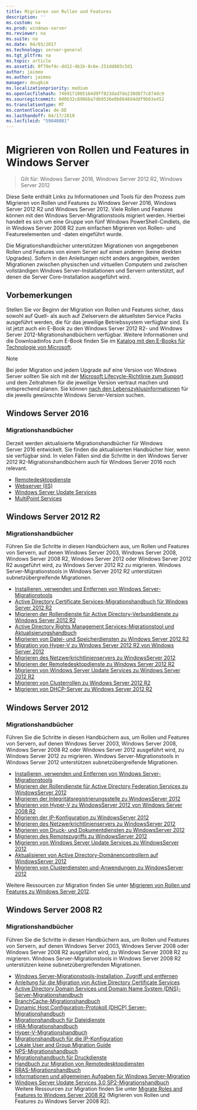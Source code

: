 ```yaml
---
title: Migrieren von Rollen und Features
description: ''
ms.custom: na
ms.prod: windows-server
ms.reviewer: na
ms.suite: na
ms.date: 04/03/2017
ms.technology: server-general
ms.tgt_pltfrm: na
ms.topic: article
ms.assetid: 0f78ef4c-dd12-4b1b-8c6e-251dd803c5d1
author: jaimeo
ms.author: jaimeo
manager: dougkim
ms.localizationpriority: medium
ms.openlocfilehash: 7469171005164d9ff823dad7de230d877c874dc9
ms.sourcegitcommit: 0d0b32c8986ba7db9536e0b8648d4ddf9b03e452
ms.translationtype: MT
ms.contentlocale: de-DE
ms.lasthandoff: 04/17/2019
ms.locfileid: "59840881"
---
```

# <a name="migrating-roles-and-features-in-windows-server"></a>Migrieren von Rollen und Features in Windows Server

>Gilt für: Windows Server 2016, Windows Server 2012 R2, Windows Server 2012

Diese Seite enthält Links zu Informationen und Tools für den Prozess zum Migrieren von Rollen und Features zu Windows Server 2016, Windows Server 2012 R2 und Windows Server 2012. Viele Rollen und Features können mit den Windows Server-Migrationstools migriert werden. Hierbei handelt es sich um eine Gruppe von fünf Windows PowerShell-Cmdlets, die in Windows Server 2008 R2 zum einfachen Migrieren von Rollen- und Featureelementen und -daten eingeführt wurde.

Die Migrationshandbücher unterstützen Migrationen von angegebenen Rollen und Features von einem Server auf einen anderen (keine direkten Upgrades). Sofern in den Anleitungen nicht anders angegeben, werden Migrationen zwischen physischen und virtuellen Computern und zwischen vollständigen Windows Server-Installationen und Servern unterstützt, auf denen die Server Core-Installation ausgeführt wird.  

## <a name="before-you-begin"></a>Vorbemerkungen

Stellen Sie vor Beginn der Migration von Rollen und Features sicher, dass sowohl auf Quell- als auch auf Zielservern die aktuellsten Service Packs ausgeführt werden, die für das jeweilige Betriebssystem verfügbar sind.
Es ist jetzt auch ein E-Book zu den Windows Server 2012 R2- und Windows Server 2012-Migrationshandbüchern verfügbar. Weitere Informationen und die Downloadinfos zum E-Book finden Sie im [Katalog mit den E-Books für Technologie von Microsoft](https://social.technet.microsoft.com/wiki/contents/articles/11608.e-book-gallery-for-microsoft-technologies.aspx#MigrateRoles). 

>[!NOTE]
>Bei jeder Migration und jedem Upgrade auf eine Version von Windows Server sollten Sie sich mit der [Microsoft Lifecycle-Richtlinie zum Support](https://support.microsoft.com/lifecycle) und dem Zeitrahmen für die jeweilige Version vertraut machen und entsprechend planen. Sie können [nach den Lebenszyklusinformationen](https://support.microsoft.com/lifecycle) für die jeweils gewünschte Windows Server-Version suchen.
 
## <a name="windows-server-2016"></a>Windows Server 2016

### <a name="migration-guides"></a>Migrationshandbücher
Derzeit werden aktualisierte Migrationshandbücher für Windows Server 2016 entwickelt. Sie finden die aktualisierten Handbücher hier, wenn sie verfügbar sind. In vielen Fällen sind die Schritte in den Windows Server 2012 R2-Migrationshandbüchern auch für Windows Server 2016 noch relevant.

- [Remotedesktopdienste](https://technet.microsoft.com/windows-server-docs/compute/remote-desktop-services/migrate-rds-role-services)
- [Webserver (IIS)](https://www.iis.net/downloads/microsoft/web-deploy)
- [Windows Server Update Services](https://technet.microsoft.com/library/hh852339.aspx)
- [MultiPoint Services](https://technet.microsoft.com/windows-server-docs/compute/remote-desktop-services/multipoint-services/multipoint-services-migrate)
 
## <a name="windows-server-2012-r2"></a>Windows Server 2012 R2

### <a name="migration-guides"></a>Migrationshandbücher
Führen Sie die Schritte in diesen Handbüchern aus, um Rollen und Features von Servern, auf denen Windows Server 2003, Windows Server 2008, Windows Server 2008 R2, Windows Server 2012 oder Windows Server 2012 R2 ausgeführt wird, zu Windows Server 2012 R2 zu migrieren. Windows Server-Migrationstools in Windows Server 2012 R2 unterstützen subnetzübergreifende Migrationen.

- [Installieren, verwenden und Entfernen von Windows Server-Migrationstools](https://technet.microsoft.com/library/jj134202.aspx)
- [Active Directory Certificate Services-Migrationshandbuch für Windows Server 2012 R2](https://technet.microsoft.com/library/dn486797.aspx)
- [Migrieren der Rollendienste für Active Directory-Verbunddienste zu Windows Server 2012 R2](https://technet.microsoft.com/library/dn486815.aspx)
- [Active Directory Rights Management Services-Migrationstool und Aktualisierungshandbuch](https://technet.microsoft.com/library/cc754277.aspx)
- [Migrieren von Datei- und Speicherdiensten zu Windows Server 2012 R2](https://technet.microsoft.com/library/dn479292.aspx)
- [Migration von Hyper-V zu Windows Server 2012 R2 von Windows Server 2012](https://technet.microsoft.com/library/dn486799.aspx)
- [Migrieren des Netzwerkrichtlinienservers zu WindowsServer 2012](https://technet.microsoft.com/library/hh831652)
- [Migrieren der Remotedesktopdienste zu Windows Server 2012 R2](https://technet.microsoft.com/library/dn479239.aspx)
- [Migrieren von Windows Server Update Services zu Windows Server 2012 R2](https://technet.microsoft.com/library/hh852339.aspx)
- [Migrieren von Clusterrollen zu Windows Server 2012 R2](https://technet.microsoft.com/library/dn530779.aspx)
- [Migrieren von DHCP-Server zu Windows Server 2012 R2](https://technet.microsoft.com/library/dn495425.aspx)
 
## <a name="windows-server-2012"></a>Windows Server 2012

### <a name="migration-guides"></a>Migrationshandbücher
Führen Sie die Schritte in diesen Handbüchern aus, um Rollen und Features von Servern, auf denen Windows Server 2003, Windows Server 2008, Windows Server 2008 R2 oder Windows Server 2012 ausgeführt wird, zu Windows Server 2012 zu migrieren. Windows Server-Migrationstools in Windows Server 2012 unterstützen subnetzübergreifende Migrationen.

- [Installieren, verwenden und Entfernen von Windows Server-Migrationstools](https://technet.microsoft.com/library/jj134202)
- [Migrieren der Rollendienste für Active Directory Federation Services zu WindowsServer 2012](https://technet.microsoft.com/library/jj647765)
- [Migrieren der Integritätsregistrierungsstelle zu WindowsServer 2012](https://technet.microsoft.com/library/hh831513)
- [Migrieren von Hyper-V zu WindowsServer 2012 von Windows Server 2008 R2](https://technet.microsoft.com/library/jj574113)
- [Migrieren der IP-Konfiguration zu WindowsServer 2012](https://technet.microsoft.com/library/jj574133)
- [Migrieren des Netzwerkrichtlinienservers zu WindowsServer 2012](https://technet.microsoft.com/library/hh831652)
- [Migrieren von Druck- und Dokumentdiensten zu WindowsServer 2012](https://technet.microsoft.com/library/jj134150)
- [Migrieren des Remotezugriffs zu WindowsServer 2012](https://technet.microsoft.com/library/hh831423)
- [Migrieren von Windows Server Update Services zu WindowsServer 2012](https://technet.microsoft.com/library/hh852339)
- [Aktualisieren von Active Directory-Domänencontrollern auf WindowsServer 2012](https://technet.microsoft.com/library/hh994618.aspx)
- [Migrieren von Clusterdiensten und-Anwendungen zu WindowsServer 2012](https://technet.microsoft.com/library/dn486790.aspx)
 

Weitere Ressourcen zur Migration finden Sie unter [Migrieren von Rollen und Features zu Windows Server 2012](https://technet.microsoft.com/library/jj134039).

## <a name="windows-server-2008-r2"></a>Windows Server 2008 R2

### <a name="migration-guides"></a>Migrationshandbücher
Führen Sie die Schritte in diesen Handbüchern aus, um Rollen und Features von Servern, auf denen Windows Server 2003, Windows Server 2008 oder Windows Server 2008 R2 ausgeführt wird, zu Windows Server 2008 R2 zu migrieren. Windows Server-Migrationstools in Windows Server 2008 R2 unterstützen keine subnetzübergreifenden Migrationen.

- [Windows Server-Migrationstools-Installation, Zugriff und entfernen](https://technet.microsoft.com/library/dd379545)
- [Anleitung für die Migration von Active Directory Certificate Services](https://technet.microsoft.com/library/ee126170)
- [Active Directory Domain Services und Domain Name System (DNS)-Server-Migrationshandbuch](https://technet.microsoft.com/library/dd379558)
- [BranchCache-Migrationshandbuch](https://technet.microsoft.com/library/dd548365)
- [Dynamic Host Configuration-Protokoll (DHCP) Server-Migrationshandbuch](https://technet.microsoft.com/library/dd379535)
- [Migrationshandbuch für Dateidienste](https://technet.microsoft.com/library/dd379487)
- [HRA-Migrationshandbuch](https://technet.microsoft.com/library/ee791829)
- [Hyper-V-Migrationshandbuch](https://technet.microsoft.com/library/ee849855)
- [Migrationshandbuch für die IP-Konfiguration](https://technet.microsoft.com/library/dd379537)
- [Lokale User and Group Migration Guide](https://technet.microsoft.com/library/dd379531)
- [NPS-Migrationshandbuch](https://technet.microsoft.com/library/ee791849)
- [Migrationshandbuch für Druckdienste](https://technet.microsoft.com/library/dd379488)
- [Handbuch zur Migration von Remotedesktopdiensten](https://technet.microsoft.com/library/ff849223)
- [RRAS-Migrationshandbuch](https://technet.microsoft.com/library/ee822825)
- [Informationen und allgemeinen Aufgaben für Windows Server-Migration](https://technet.microsoft.com/library/ff400258)
- [Windows Server Update Services 3.0 SP2-Migrationshandbuch](https://technet.microsoft.com/library/ee822826)  
Weitere Ressourcen zur Migration finden Sie unter [Migrate Roles and Features to Windows Server 2008 R2](https://technet.microsoft.com/library/dd365353) (Migrieren von Rollen und Features zu Windows Server 2008 R2).
